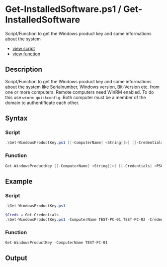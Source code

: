# Get-InstalledSoftware.ps1 / Get-InstalledSoftware

Script/Function to get the Windows product key and some informations about the system

* [view script](https://github.com/BornToBeRoot/PowerShell/blob/master/Scripts/Get-WindowsProductKey.ps1)
* [view function](https://github.com/BornToBeRoot/PowerShell/blob/master/Module/LazyAdmin/Get-WindowsProductKey.ps1)

## Description

Script/Function to get the Windows product key and some informations about the system like Serialnumber, Windows version, Bit-Version etc. from one or more computers. Remote computers need WinRM enabled. To do this use `winrm quickconfig`. Both computer must be a member of the domain to authentificate each other.

## Syntax 

### Script

```powershell
.\Get-WindowsProductKey.ps1 [[-ComputerName] <String[]>] [[-Credentials] <PSCredential>] [<CommonParameters>]
```

### Function

```powershell
Get-WindowsProductKey [[-ComputerName] <String[]>] [[-Credentials] <PSCredential>] [<CommonParameters>]
```

## Example

### Script

```powershell
.\Get-WindowsProductKey.ps1

$Creds = Get-Credentials
.\Get-WindowsProductKey.ps1 -ComputerName TEST-PC-01,TEST-PC-02 -Credentials $Creds
```

### Function

```powershell
Get-WindowsProductKey -ComputerName TEST-PC-01
```

## Output
```

 
```
